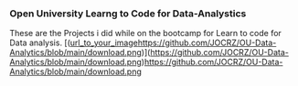 ### Open University Learng to Code for Data-Analystics
These are the Projects i did while on the bootcamp for Learn to code for Data analysis.
[([url_to_your_image](https://github.com/JOCRZ/OU-Data-Analytics/blob/main/download.png)https://github.com/JOCRZ/OU-Data-Analytics/blob/main/download.png)](https://github.com/JOCRZ/OU-Data-Analytics/blob/main/download.png)https://github.com/JOCRZ/OU-Data-Analytics/blob/main/download.png

